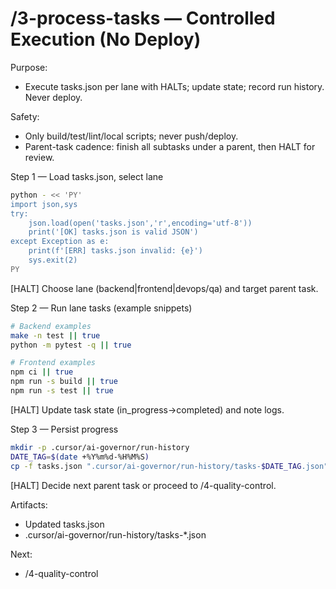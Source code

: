 # /3-process-tasks — Controlled Execution (No Deploy)

Purpose:
- Execute tasks.json per lane with HALTs; update state; record run history. Never deploy.

Safety:
- Only build/test/lint/local scripts; never push/deploy.
- Parent-task cadence: finish all subtasks under a parent, then HALT for review.

Step 1 — Load tasks.json, select lane
```bash
python - << 'PY'
import json,sys
try:
    json.load(open('tasks.json','r',encoding='utf-8'))
    print('[OK] tasks.json is valid JSON')
except Exception as e:
    print(f'[ERR] tasks.json invalid: {e}')
    sys.exit(2)
PY
```
[HALT] Choose lane (backend|frontend|devops/qa) and target parent task.

Step 2 — Run lane tasks (example snippets)
```bash
# Backend examples
make -n test || true
python -m pytest -q || true

# Frontend examples
npm ci || true
npm run -s build || true
npm run -s test || true
```
[HALT] Update task state (in_progress→completed) and note logs.

Step 3 — Persist progress
```bash
mkdir -p .cursor/ai-governor/run-history
DATE_TAG=$(date +%Y%m%d-%H%M%S)
cp -f tasks.json ".cursor/ai-governor/run-history/tasks-$DATE_TAG.json" || true
```
[HALT] Decide next parent task or proceed to /4-quality-control.

Artifacts:
- Updated tasks.json
- .cursor/ai-governor/run-history/tasks-*.json

Next:
- /4-quality-control